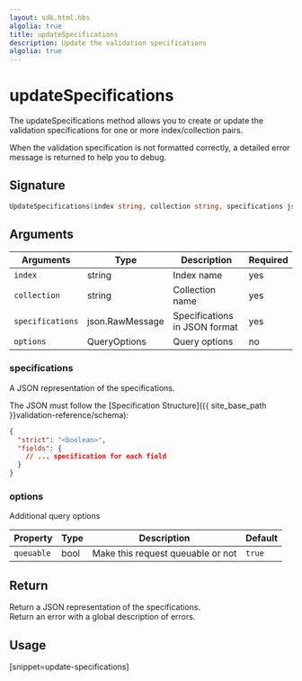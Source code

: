 ```yaml
---
layout: sdk.html.hbs
algolia: true
title: updateSpecifications
description: Update the validation specifications
algolia: true
---
```


# updateSpecifications

The updateSpecifications method allows you to create or update the validation specifications for one or more index/collection pairs.

When the validation specification is not formatted correctly, a detailed error message is returned to help you to debug.

## Signature

```go
UpdateSpecifications(index string, collection string, specifications json.RawMessage, options types.QueryOptions) (json.RawMessage, error)
```

## Arguments

| Arguments    | Type    | Description | Required
|--------------|---------|-------------|----------
| ``index`` | string | Index name    | yes  |
| ``collection`` | string | Collection name    | yes  |
| ``specifications`` | json.RawMessage | Specifications in JSON format  | yes  |
| `options` | QueryOptions | Query options | no       |

### **specifications**

A JSON representation of the specifications.  

The JSON must follow the [Specification Structure]({{ site_base_path }}validation-reference/schema):

```json
{
  "strict": "<boolean>",
  "fields": {
    // ... specification for each field
  }
}
```

### **options**

Additional query options

| Property   | Type    | Description                       | Default |
| ---------- | ------- | --------------------------------- | ------- |
| `queuable` | bool | Make this request queuable or not | `true`  |

## Return

Return a JSON representation of the specifications.  
Return an error with a global description of errors.

## Usage

[snippet=update-specifications]
